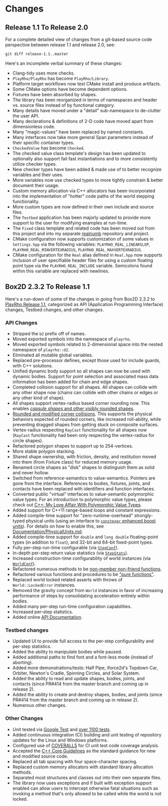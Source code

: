 # Changes

## Release 1.1 To Release 2.0

For a complete detailed view of changes from a git-based source code perspective between release 1.1 and release 2.0, see:

```
git diff release-1.1..master
```

Here's an incomplete verbal summary of these changes:

- Clang-tidy uses more checks.
- `PlayRho/PlayRho` has become `PlayRho/Library`.
- Platform target workflows now test CMake install and produce artifacts.
- Some CMake options have become dependent options.
- Fixtures have been absorbed by shapes.
- The library has been reorganized in terms of namespaces and header vs. source files instead of by functional category.
- Many details have moved under a "detail" sub-namespace to de-clutter the user API.
- Many declarations & definitions of 2-D code have moved apart from dimensionless code.
- Many "magic-values" have been replaced by named constants.
- Many interfaces now take more general Span parameters instead of their specific container types.
- `CheckedValue` has become `Checked`.
- The checked value class template's design has been updated to optionally also support fail fast instantiations and to more consistently utilize checker types.
- New checker types have been added & made use of to better recognize variables and their uses.
- More variables now use checked types to more tightly constrain & better document their usage.
- Custom memory allocation via C++ allocators has been incorporated into the implementation of "hotter" code paths of the world stepping functionality.
- More custom types are now defined in their own include and source files.
- The `Testbed` application has been majorly updated to provide more support to the user for modifying examples at run-time.
- The `Fixed` class template and related code has been moved out from this project and into my separate [realnumb](https://github.com/louis-langholtz/realnumb) repository and project.
- CMake configuration now supports customization of some values in `Settings.hpp` via the following variables: `PLAYRHO_REAL_LINEARSLOP`, `PLAYRHO_REAL_MINVERTEXRADIUS`, `PLAYRHO_REAL_MAXVERTEXRADIUS`.
- CMake configuration for the `Real` alias defined in `Real.hpp` now supports inclusion of user specifiable header files for using a custom floating point type via the `PLAYRHO_REAL_INCLUDE` variable. Semicolons found within this variable are replaced with newlines.

## Box2D 2.3.2 To Release 1.1

Here's a run-down of some of the changes in going from Box2D 2.3.2 to
[PlayRho Release 1.1](https://github.com/louis-langholtz/PlayRho/tree/release-1.1), categorized
as API (Application Programming Interface) changes, Testbed changes, and other changes.

### API Changes

- Stripped the `b2` prefix off of names.
- Moved exported symbols into the namespace of `playrho`.
- Moved exported symbols related to 2-dimensional space into the nested namespace of `playrho::d2`.
- Eliminated all mutable global variables.
- Replaced pre-processor defines, except those used for include guards, with C++ solutions.
- Unified dynamic body support so all shapes can now be used with dynamic bodies.
  Support for point selection and associated mass data information has been added for
  chain and edge shapes.
- Completed collision support for all shapes.
  All shapes can collide with any other shape now (chains can collide with other
  chains or edges or any other kind of shape).
- All shapes support vertex-radius based corner rounding now. This enables
  [*capsule shapes* and other visibly rounded shapes](Documentation/images/RoundedCornerShapes.png).
- [Rounded and modified corner collisions](Documentation/CollisionHandlng.md).
  This supports the physical behaviors expected of rounded corners, like
  increased roll-ability, while preventing dragged shapes from getting stuck
  on composite surfaces.
- Vertex-radius respecting `RayCast` functionality for all shapes now
  (`RayCast` functionality had been only respecting the vertex-radius for
  circle shapes).
- Refactored polygon shapes to support up to 254-vertices.
- More stable polygon stacking.
- Shared shape ownership, with friction, density, and restitution moved into
  them (from Fixture class) for reduced memory usage.
- Renamed circle shapes as "disk" shapes to distinguish them as solid and never hollow.
- Switched from reference-semantics to value-semantics. Pointers are gone from the interface. References to bodies, fixtures, joints, and contacts have been replaced with identifiers and function interfaces.
- Converted public "virtual" interfaces to value-semantic polymorphic value types. For an introduction to polymorphic value types, please check out [C++: My Love Affair With Polymorphic Value Types](https://gist.github.com/louis-langholtz/5da900c8333eed26641a09bea7aa5c31).
- Added support for C++11 range-based loops and constant expressions.
- Added compile-time support for "zero-runtime-overhead" strongly-typed physical units (using an
  interface to [`constexpr` enhanced boost units](https://github.com/louis-langholtz/units)).
  For details on how to enable this, see
  [Documentation/PhysicalUnits.md](Documentation/PhysicalUnits.md).
- Added compile-time support for `double` and `long double` floating-point types (in addition to `float`), and 32-bit and 64-bit fixed-point types.
- Fully per-step run-time configurable (via
  [`StepConf`](Library/include/PlayRho/Dynamics/StepConf.hpp)).
- In-depth per-step return value statistics (via
  [`StepStats`](Library/include/PlayRho/Dynamics/StepStats.hpp)).
- Increased construction-time configurability of world instances (via
  [`WorldConf`](Library/include/PlayRho/Dynamics/WorldConf.hpp)).
- Refactored numerous methods to be
  [non-member non-friend functions](http://www.drdobbs.com/cpp/how-non-member-functions-improve-encapsu/184401197).
- Refactored various functions and procedures to be
  ["pure functions"](https://en.wikipedia.org/wiki/Pure_function).
- Replaced world locked related asserts with throws of `World::LockedError`
  instances.
- Removed the gravity concept from `World` instances in favor of increasing performance of steps by consolidating acceleration entirely within bodies.
- Added many per-step run-time configuration capabilities.
- Increased per-step statistics.
- Added online [API Documentation](http://louis-langholtz.github.io/PlayRho/API/index.html).

### Testbed changes

- Updated UI to provide full access to the per-step configurability and per-step statistics.
- Added the ability to manipulate bodies while paused.
- Added additional paths to find font and a font-less mode (instead of aborting).
- Added more demonstrations/tests: Half Pipe, iforce2d's Topdown Car, Orbiter, Newton's
  Cradle, Spinning Circles, and Solar System.
- Added the ability to read and update shapes, bodies, joints, and contacts (since PR#414 from the master branch and coming up in release 2).
- Added the ability to create and destroy shapes, bodies, and joints (since PR#414 from the master branch and coming up in release 2).
- Numerous other changes.

### Other Changes

- Unit tested via [Google Test](https://github.com/google/googletest/tree/aa148eb2b7f70ede0eb10de34b6254826bfb34f4)
  and [over 1100 tests](UnitTests).
- Added continuous integration (CI) building and unit testing of repository updates
  for the Linux and Windows platforms.
- Configured use of [COVERALLS](https://coveralls.io/github/louis-langholtz/PlayRho?branch=dev)
  for CI unit test code coverage analysis.
- Accepted the [C++ Core Guidelines](https://github.com/isocpp/CppCoreGuidelines/blob/master/CppCoreGuidelines.md)
  as the standard guidance for new and modified source code.
- Replaced all tab spacing with four space-character spacing.
- Replaced custom memory allocators with standard library allocation methods.
- Separated most structures and classes out into their own separate files.
- The library now uses exceptions and if built with exception support enabled can allow users
  to intercept otherwise fatal situations such as invoking a method that's only allowed to be
  called while the world is not locked.

